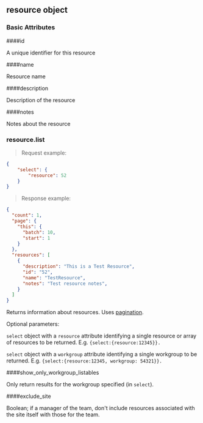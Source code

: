 ## resource object

### Basic Attributes

####id

A unique identifier for this resource

####name

Resource name

####description

Description of the resource

####notes

Notes about the resource

### resource.list

<span class="tryit" id="resource-list-tryit"></span>

> Request example:

```JSON
{
    "select": {
        "resource": 52
    }
}
```

> Response example:

```JSON
{
  "count": 1,
  "page": {
    "this": {
      "batch": 10,
      "start": 1
    }
  },
  "resources": [
    {
      "description": "This is a Test Resource",
      "id": "52",
      "name": "TestResource",
      "notes": "Test resource notes",
    }
  ]
}
```

Returns information about resources. Uses [pagination](#pagination).

Optional parameters:

`select` object with a `resource` attribute identifying a single resource or array of resources to be returned. E.g. `{select:{resource:12345}}.`

`select` object with a `workgroup` attribute identifying a single workgroup to be returned. E.g. `{select:{resource:12345, workgroup: 54321}}.`

####show_only_workgroup_listables

Only return results for the workgroup specified (in `select`).

####exclude_site

Boolean; if a manager of the team, don't include resources associated with the site itself with those for the team.



